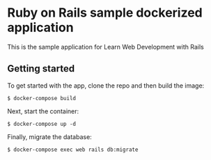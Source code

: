 # Ruby on Rails sample dockerized application

This is the sample application for Learn Web Development with Rails
## Getting started

To get started with the app, clone the repo and then build the image:

```
$ docker-compose build
```

Next, start the container:

```
$ docker-compose up -d
```

Finally, migrate the database:

```
$ docker-compose exec web rails db:migrate
```